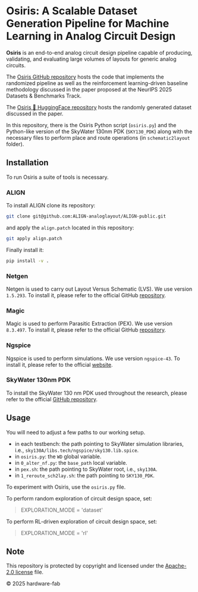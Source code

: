 # Osiris: A Scalable Dataset Generation Pipeline for Machine Learning in Analog Circuit Design

**Osiris** is an end-to-end analog circuit design pipeline capable of producing, validating, and evaluating large volumes of layouts for generic analog circuits.

The [Osiris GitHub repository](https://github.com/hardware-fab/osiris) hosts the code that implements the randomized pipeline as well as the reinforcement learning-driven baseline methodology discussed 
in the paper proposed at the NeurIPS 2025 Datasets & Benchmarks Track.

The [Osiris 🤗 HuggingFace repository](https://huggingface.co/datasets/hardware-fab/osiris) hosts the randomly generated dataset discussed in the paper.

In this repository, there is the Osiris Python script (`osiris.py`) and the Python-like version of the SkyWater 130nm PDK (`SKY130_PDK`) along with the necessary files to perform place and route operations (in `schematic2layout` folder).

## Installation
To run Osiris a suite of tools is necessary. 
### ALIGN
To install ALIGN clone its repository:
```bash
git clone git@github.com:ALIGN-analoglayout/ALIGN-public.git
```
and apply the `align.patch` located in this repository:
```bash
git apply align.patch
```
Finally install it:
```bash
pip install -v .
```

### Netgen
Netgen is used to carry out Layout Versus Schematic (LVS). We use version `1.5.293`.
To install it, please refer to the official GitHub [repository](https://github.com/RTimothyEdwards/netgen).

### Magic
Magic is used to perform Parasitic Extraction (PEX). We use version `8.3.497`.
To install it, please refer to the official GitHub [repository](https://github.com/RTimothyEdwards/magic).

### Ngspice
Ngspice is used to perform simulations. We use version `ngspice-43`.
To install it, please refer to the official [website](https://ngspice.sourceforge.io/).

### SkyWater 130nm PDK
To install the SkyWater 130 nm PDK used throughout the research, please refer to the official [GitHub repository](https://github.com/google/skywater-pdk).

## Usage
You will need to adjust a few paths to our working setup. 
- in each testbench: the path pointing to SkyWater simulation libraries, i.e., `sky130A/libs.tech/ngspice/sky130.lib.spice`.
- in `osiris.py`: the `WD` global variable.
- in `0_alter_nf.py`: the `base_path` local variable.
- in `pex.sh`: the path pointing to SkyWater root, i.e., `sky130A`.
- in `1_reroute_sch2lay.sh`: the path pointing to `SKY130_PDK`.

To experiment with Osiris, use the `osiris.py` file.

To perform random exploration of circuit design space, set: 

> EXPLORATION_MODE = 'dataset'

To perform RL-driven exploration of circuit design space, set:

> EXPLORATION_MODE = 'rl'

## Note
This repository is protected by copyright and licensed under the [Apache-2.0 license](https://github.com/hardware-fab/chameleon/blob/main/LICENSE) file.

© 2025 hardware-fab
